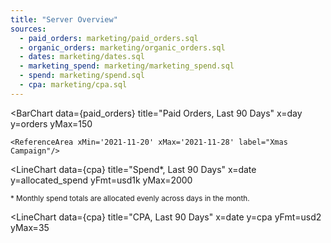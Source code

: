 ```yaml
---
title: "Server Overview"
sources: 
  - paid_orders: marketing/paid_orders.sql
  - organic_orders: marketing/organic_orders.sql
  - dates: marketing/dates.sql
  - marketing_spend: marketing/marketing_spend.sql
  - spend: marketing/spend.sql
  - cpa: marketing/cpa.sql
---
```



<BarChart
  data={paid_orders}
  title="Paid Orders, Last 90 Days"
  x=day
  y=orders
  yMax=150
>
    <ReferenceArea xMin='2021-11-20' xMax='2021-11-28' label="Xmas Campaign"/>
</BarChart>


<LineChart
  data={cpa}
  title="Spend*, Last 90 Days"
  x=date
  y=allocated_spend
  yFmt=usd1k
  yMax=2000
>
<ReferenceArea xMin='2021-11-20' xMax='2021-11-28' label="Xmas Campaign"/>
</LineChart>

<small>

\* Monthly spend totals are allocated evenly across days in the month.

</small>

<LineChart
  data={cpa}
  title="CPA, Last 90 Days"
  x=date
  y=cpa
  yFmt=usd2
  yMax=35
>
<ReferenceLine y=21.50 label=Budget />
<ReferenceArea xMin='2021-11-20' xMax='2021-11-28' label="Xmas Campaign"/>
</LineChart>


